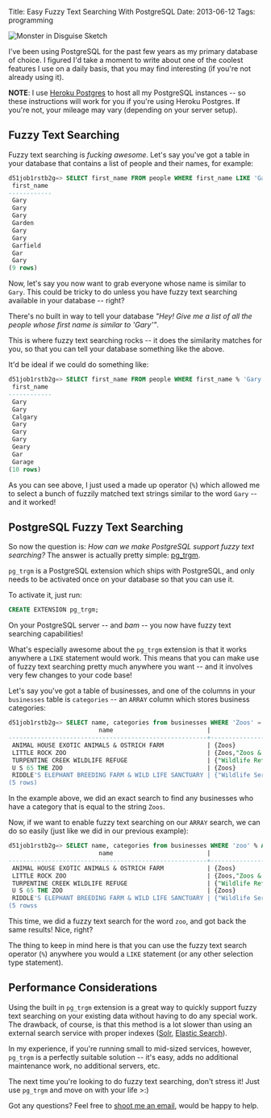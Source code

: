 Title: Easy Fuzzy Text Searching With PostgreSQL
Date: 2013-06-12
Tags: programming


![Monster in Disguise Sketch][]

I've been using PostgreSQL for the past few years as my primary database of
choice.  I figured I'd take a moment to write about one of the coolest features
I use on a daily basis, that you may find interesting (if you're not already
using it).

**NOTE**: I use [Heroku Postgres][] to host all my PostgreSQL instances -- so
these instructions will work for you if you're using Heroku Postgres.  If you're
not, your mileage may vary (depending on your server setup).


## Fuzzy Text Searching

Fuzzy text searching is *fucking awesome*.  Let's say you've got a table in your
database that contains a list of people and their names, for example:

```sql
d51job1rstb2g=> SELECT first_name FROM people WHERE first_name LIKE 'Gar%' LIMIT 9;
 first_name
------------
 Gary
 Gary
 Gary
 Garden
 Gary
 Gary
 Garfield
 Gar
 Gary
(9 rows)
```

Now, let's say you now want to grab everyone whose name is similar to `Gary`.
This could be tricky to do unless you have fuzzy text searching available in
your database -- right?

There's no built in way to tell your database *"Hey!  Give me a list of all the
people whose first name is similar to 'Gary'"*.

This is where fuzzy text searching rocks -- it does the similarity matches for
you, so that you can tell your database something like the above.

It'd be ideal if we could do something like:

```sql
d51job1rstb2g=> SELECT first_name FROM people WHERE first_name % 'Gary' LIMIT 10;
 first_name
------------
 Gary
 Gary
 Calgary
 Gary
 Gary
 Gary
 Geary
 Gar
 Garage
(10 rows)
```

As you can see above, I just used a made up operator (`%`) which allowed me to
select a bunch of fuzzily matched text strings similar to the word `Gary` --
and it worked!


## PostgreSQL Fuzzy Text Searching

So now the question is: *How can we make PostgreSQL support fuzzy text
searching?*  The answer is actually pretty simple: [pg_trgm][].

`pg_trgm` is a PostgreSQL extension which ships with PostgreSQL, and only needs
to be activated once on your database so that you can use it.

To activate it, just run:

```sql
CREATE EXTENSION pg_trgm;
```

On your PostgreSQL server -- and *bam* -- you now have fuzzy text searching
capabilities!

What's especially awesome about the `pg_trgm` extension is that it works
anywhere a `LIKE` statement would work.  This means that you can make use of
fuzzy text searching pretty much anywhere you want -- and it involves very
few changes to your code base!

Let's say you've got a table of businesses, and one of the columns in your
`businesses` table is `categories` -- an `ARRAY` column which stores business
categories:

```sql
d51job1rstb2g=> SELECT name, categories from businesses WHERE 'Zoos' = ANY(categories) LIMIT 5;
                         name                          |                                                            categories
-------------------------------------------------------+-----------------------------------------------------------------------------------------------------------------------------------
 ANIMAL HOUSE EXOTIC ANIMALS & OSTRICH FARM            | {Zoos}
 LITTLE ROCK ZOO                                       | {Zoos,"Zoos & Wildlife Conservancies"}
 TURPENTINE CREEK WILDLIFE REFUGE                      | {"Wildlife Refuges & Sanctuaries","Campground & Recreational Vehicle Parks","Amusement Places",Zoos,"Wedding Ceremony Locations"}
 U S 65 THE ZOO                                        | {Zoos}
 RIDDLE'S ELEPHANT BREEDING FARM & WILD LIFE SANCTUARY | {"Wildlife Services","Wildlife Refuges & Sanctuaries","Wildlife Removal & Preservation",Zoos}
(5 rows)
```

In the example above, we did an exact search to find any businesses who have a
category that is equal to the string `Zoos`.

Now, if we want to enable fuzzy text searching on our `ARRAY` search, we can do
so easily (just like we did in our previous example):

```sql
d51job1rstb2g=> SELECT name, categories from businesses WHERE 'zoo' % ANY(categories) LIMIT 5;
                         name                          |                                                            categories
-------------------------------------------------------+-----------------------------------------------------------------------------------------------------------------------------------
 ANIMAL HOUSE EXOTIC ANIMALS & OSTRICH FARM            | {Zoos}
 LITTLE ROCK ZOO                                       | {Zoos,"Zoos & Wildlife Conservancies"}
 TURPENTINE CREEK WILDLIFE REFUGE                      | {"Wildlife Refuges & Sanctuaries","Campground & Recreational Vehicle Parks","Amusement Places",Zoos,"Wedding Ceremony Locations"}
 U S 65 THE ZOO                                        | {Zoos}
 RIDDLE'S ELEPHANT BREEDING FARM & WILD LIFE SANCTUARY | {"Wildlife Services","Wildlife Refuges & Sanctuaries","Wildlife Removal & Preservation",Zoos}
(5 rowss
```

This time, we did a fuzzy text search for the word `zoo`, and got back the same
results!  Nice, right?

The thing to keep in mind here is that you can use the fuzzy text search
operator (`%`) anywhere you would a `LIKE` statement (or any other selection
type statement).


## Performance Considerations

Using the built in `pg_trgm` extension is a great way to quickly support fuzzy
text searching on your existing data without having to do any special work.  The
drawback, of course, is that this method is a lot slower than using an external
search service with proper indexes ([Solr][], [Elastic Search][]).

In my experience, if you're running small to mid-sized services, however,
`pg_trgm` is a perfectly suitable solution -- it's easy, adds no additional
maintenance work, no additional servers, etc.

The next time you're looking to do fuzzy text searching, don't stress it!  Just
use `pg_trgm` and move on with your life >:)

Got any questions?  Feel free to [shoot me an email][], would be happy to help.


  [Monster in Disguise Sketch]: |filename|/images/2013/monster-in-disguise-sketch.jpg "Monster in Disguise Sketch"
  [Heroku Postgres]: https://postgres.heroku.com/ "Heroku Postgres"
  [pg_trgm]: http://www.postgresql.org/docs/9.2/static/pgtrgm.html "PostgreSQL Fuzzy Text Searching"
  [Solr]: https://lucene.apache.org/solr/ "Apache Solr"
  [Elastic Search]: http://www.elasticsearch.org/ "Elastic Search"
  [shoot me an email]: mailto:rdegges@gmail.com "Randall Degges' Email"
